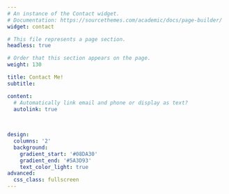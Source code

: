 ```yaml
---
# An instance of the Contact widget.
# Documentation: https://sourcethemes.com/academic/docs/page-builder/
widget: contact

# This file represents a page section.
headless: true

# Order that this section appears on the page.
weight: 130

title: Contact Me!
subtitle:

content:
  # Automatically link email and phone or display as text?
  autolink: true
  

  
design:
  columns: '2'
  background:
    gradient_start: '#08DA30'
    gradient_end: '#5A3D93'
    text_color_light: true
advanced:
  css_class: fullscreen
---
```


